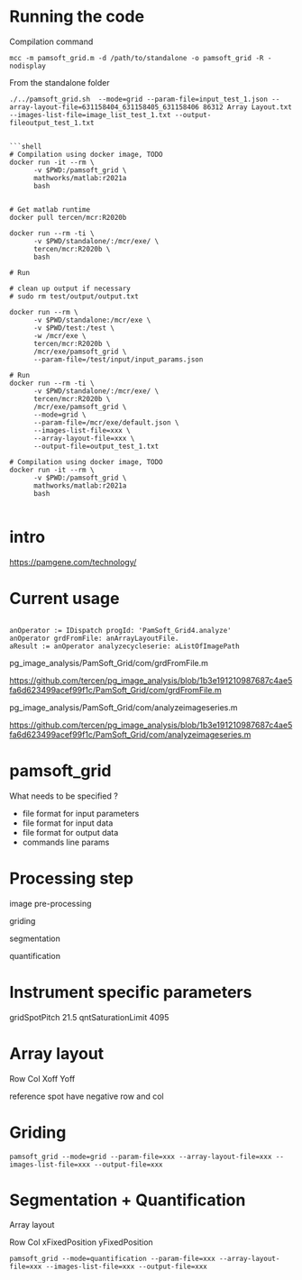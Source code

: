 
# Running the code

Compilation command

```shell
mcc -m pamsoft_grid.m -d /path/to/standalone -o pamsoft_grid -R -nodisplay

```
 
From the standalone folder
```shell
./../pamsoft_grid.sh  --mode=grid --param-file=input_test_1.json --array-layout-file=631158404_631158405_631158406 86312 Array Layout.txt --images-list-file=image_list_test_1.txt --output-fileoutput_test_1.txt
```



```

```shell
# Compilation using docker image, TODO 
docker run -it --rm \
      -v $PWD:/pamsoft_grid \
      mathworks/matlab:r2021a
      bash
   
```


```shell
# Get matlab runtime
docker pull tercen/mcr:R2020b

docker run --rm -ti \
      -v $PWD/standalone/:/mcr/exe/ \
      tercen/mcr:R2020b \
      bash
      
# Run

# clean up output if necessary
# sudo rm test/output/output.txt
  
docker run --rm \
      -v $PWD/standalone:/mcr/exe \
      -v $PWD/test:/test \
      -w /mcr/exe \
      tercen/mcr:R2020b \
      /mcr/exe/pamsoft_grid \
      --param-file=/test/input/input_params.json
      
# Run
docker run --rm -ti \
      -v $PWD/standalone/:/mcr/exe/ \
      tercen/mcr:R2020b \
      /mcr/exe/pamsoft_grid \
      --mode=grid \
      --param-file=/mcr/exe/default.json \
      --images-list-file=xxx \
      --array-layout-file=xxx \
      --output-file=output_test_1.txt
```

```shell
# Compilation using docker image, TODO 
docker run -it --rm \
      -v $PWD:/pamsoft_grid \
      mathworks/matlab:r2021a
      bash
   
```


# intro

https://pamgene.com/technology/


# Current usage


```smalltalk

anOperator := IDispatch progId: 'PamSoft_Grid4.analyze'
anOperator grdFromFile: anArrayLayoutFile.
aResult := anOperator analyzecycleserie: aListOfImagePath

```

pg_image_analysis/PamSoft_Grid/com/grdFromFile.m

https://github.com/tercen/pg_image_analysis/blob/1b3e191210987687c4ae5fa6d623499acef99f1c/PamSoft_Grid/com/grdFromFile.m

pg_image_analysis/PamSoft_Grid/com/analyzeimageseries.m

https://github.com/tercen/pg_image_analysis/blob/1b3e191210987687c4ae5fa6d623499acef99f1c/PamSoft_Grid/com/analyzeimageseries.m



# pamsoft_grid

What needs to be specified ?

- file format for input parameters
- file format for input data
- file format for output data
- commands line params

# Processing step

image pre-processing

griding



segmentation

quantification


# Instrument specific parameters

gridSpotPitch   21.5
qntSaturationLimit   4095

# Array layout

Row
Col
Xoff
Yoff

reference spot have negative row and col

# Griding

```shell
pamsoft_grid --mode=grid --param-file=xxx --array-layout-file=xxx --images-list-file=xxx --output-file=xxx
```

# Segmentation + Quantification

Array layout

Row
Col
xFixedPosition
yFixedPosition

```shell
pamsoft_grid --mode=quantification --param-file=xxx --array-layout-file=xxx --images-list-file=xxx --output-file=xxx
```